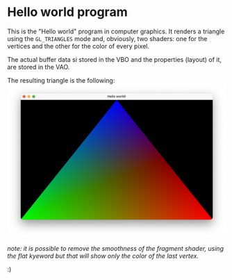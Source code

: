 # Hello world program

This is the "Hello world" program in computer graphics.
It renders a triangle using the `GL_TRIANGLES` mode and, obviously, two shaders: one 
for the vertices and the other for the color of every pixel.

The actual buffer data si stored in the VBO and the properties (layout) of it,
 are stored in the VAO.

The resulting triangle is the following:
![hello-world.png](demo%2Fhello-world.png)

*note: it is possible to remove the smoothness of the fragment shader, using the flat kyeword
but that will show only the color of the last vertex.*

:)